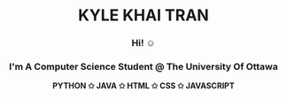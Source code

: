 <h1 align="center">KYLE KHAI TRAN</h1>
<h3 align="center"> Hi! ☺
<h3 align="center">I'm A Computer Science Student @ The University Of Ottawa</h3>
<p align="center"><strong>PYTHON ✩ JAVA ✩ HTML ✩ CSS ✩ JAVASCRIPT</strong></p>
